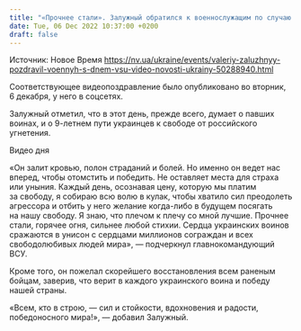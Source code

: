 ```yaml
---
title: "«Прочнее стали». Залужный обратился к военнослужащим по случаю Дня ВСУ — видео"
date: Tue, 06 Dec 2022 10:37:00 +0200
draft: false
---
```

Источник: Новое Время https://nv.ua/ukraine/events/valeriy-zaluzhnyy-pozdravil-voennyh-s-dnem-vsu-video-novosti-ukrainy-50288940.html


Соответствующее видеопоздравление было опубликовано во вторник, 6 декабря, у него в соцсетях.

Залужный отметил, что в этот день, прежде всего, думает о павших воинах, и о 9-летнем пути украинцев к свободе от российского угнетения.

 Видео дня   

«Он залит кровью, полон страданий и болей. Но именно он ведет нас вперед, чтобы отомстить и победить. Не оставляет места для страха или уныния. Каждый день, осознавая цену, которую мы платим за свободу, я собираю всю волю в кулак, чтобы хватило сил преодолеть агрессора и отбить у него желание когда-либо в будущем посягать на нашу свободу. Я знаю, что плечом к плечу со мной лучшие. Прочнее стали, горячее огня, сильнее любой стихии. Сердца украинских воинов сражаются в унисон с сердцами миллионов сограждан и всех свободолюбивых людей мира», — подчеркнул главнокомандующий ВСУ.

Кроме того, он пожелал скорейшего восстановления всем раненым бойцам, заверив, что верит в каждого украинского воина и победу нашей страны.

«Всем, кто в строю, — сил и стойкости, вдохновения и радости, победоносного мира!», — добавил Залужный.
